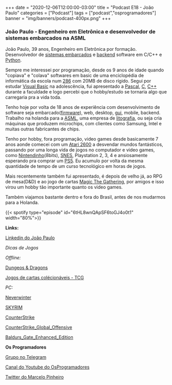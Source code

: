 +++
date = "2020-12-06T12:00:00-03:00"
title = "Podcast E18 - João Paulo"
categories = ["Podcast"]
tags = ["podcast","osprogramadores"]
banner = "img/banners/podcast-400px.png"
+++

### João Paulo - Engenheiro em Eletrônica e desenvolvedor de sistemas embarcados na ASML

João Paulo, 39 anos, Engenheiro em Eletrônica por formação. Desenvolvedor de [sistemas embarcados](https://pt.wikipedia.org/wiki/Sistema_embarcado) e [backend](https://pt.wikipedia.org/wiki/Front-end_e_back-end) software em C/C++ e [Python](https://www.python.org/).

Sempre me interessei por programação, desde os 9 anos de idade quando "copiava" e "colava" softwares em basic de uma enciclopédia de informática da escola num [286](https://pt.wikipedia.org/wiki/Intel_80286) com 20MB de disco rígido.   Segui por estudar [Visual Basic](https://en.wikipedia.org/wiki/Visual_Basic) na adolescência, fui apresentado a [Pascal](https://en.wikipedia.org/wiki/Pascal_(programming_language)), [C](https://pt.wikipedia.org/wiki/C_(linguagem_de_programa%C3%A7%C3%A3o)), [C++](https://pt.wikipedia.org/wiki/C%2B%2B) durante a faculdade e logo percebi que o hobby/estudo se tornaria algo que carregaria pra a vida toda.

Tenho hoje por volta de 18 anos de experiência com desenvolvimento de software seja embarcado([firmware](https://pt.wikipedia.org/wiki/Firmware)), web, desktop, [gui](https://pt.wikipedia.org/wiki/Interface_gr%C3%A1fica_do_utilizador), mobile, backend. Trabalho na holanda para a [ASML](https://www.asml.com/en), uma empresa de [litografia](https://www.tecmundo.com.br/processadores/59510-litografia-feito-processador-infografico.htm), ou seja cria máquinas que produzem microchips, com clientes como Samsung, Intel e muitas outras fabricantes de chips.

Tenho por hobby, fora programação, video games desde basicamente 7 anos aonde comecei com um [Atari 2600](https://en.wikipedia.org/wiki/Atari_2600) a desvendar mundos fantásticos, passando por uma longa vida de jogos no computador e video games, como [Nintendinho](https://pt.wikipedia.org/wiki/Nintendo_Entertainment_System)(8bits), [SNES](https://en.wikipedia.org/wiki/Super_Nintendo_Entertainment_System), Playstation 2, 3, 4 e ansiosamente esperando pra comprar um [PS5](https://www.playstation.com/en-ca/ps5/). Eu acumulo por volta da mesma quantidade de tempo de um curso tecnológico em horas de jogos. 

Mais recentemente também fui apresentado, é depois de velho já, ao RPG de mesa(D&D) e ao jogo de cartas [Magic The Gathering](https://magic.wizards.com/en), por amigos e isso virou um hobby tão importante quanto os video games.

Também viajamos bastante dentro e fora do Brasil, antes de nos mudarmos para a Holanda. 


{{< spotify type="episode" id="6tHL8wnQApSF6toGJ4o0t1" width="80%">}}


**Links:**

[Linkedin do João Paulo](https://www.linkedin.com/in/joaopaulojpr)

*Dicas de Jogos*

*Offline:*

[Dungeos & Dragons](https://dnd.wizards.com)

[Jogos de cartas colécionáveis - TCG](https://magic.wizards.com/en)

*PC:*

[Neverwinter](https://store.steampowered.com/app/109600/Neverwinter)

[SKYRIM](https://elderscrolls.bethesda.net/en/skyrim)

[CounterStrike](https://store.steampowered.com/app/10/CounterStrike)

[CounterStrike_Global_Offensive](https://store.steampowered.com/app/730/CounterStrike_Global_Offensive)

[Baldurs_Gate_Enhanced_Edition](https://store.steampowered.com/app/228280/Baldurs_Gate_Enhanced_Edition)


**Os Programadores**

[Grupo no Telegram](https://t.me/osprogramadores)

[Canal do Youtube do OsProgramadores](https://www.youtube.com/channel/UCt_YNYGl6K5yNXlXEQDdwWg?view_as=subscriber)

[Twitter do Marcelo Pinheiro](https://twitter.com/mpinheir)
